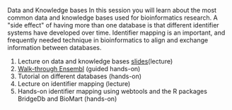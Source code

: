 Data and Knowledge bases
In this session you will learn about the most common data and knowledge bases used for bioinformatics research. A "side effect" of having more than one database is that different identifier systems have developed over time. Identifier mapping is an important, and frequently needed technique in bioinformatics to align and exchange information between databases.

1. Lecture on data and knowledge bases [slides]()(lecture)
2. [Walk-through Ensembl](https://github.com/fehrhart/STREAMLINEworkshop.github.io/blob/main/Ensembl%20walk-through.pdf) (guided hands-on)
3. Tutorial on different databases (hands-on)
4. Lecture on identifier mapping (lecture)
5. Hands-on identifier mapping using webtools and the R packages BridgeDb and BioMart (hands-on)
